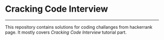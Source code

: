 # Cracking Code Interview
----

This repository contains solutions for coding challanges from hackerrank page.
It mostly covers *Cracking Code Interview* tutorial part. 
